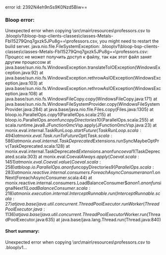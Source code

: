 error id: 2392N4eh9nSs9K0Nzd5Biw==
### Bloop error:

Unexpected error when copying <WORKSPACE>\src\main\resources\professors.csv to <WORKSPACE>\.bloop\v1\bloop-bsp-clients-classes\classes-Metals-Fbl15279Qnq7gxzk5JPu8g==\professors.csv, you might need to restart the build server.
java.nio.file.FileSystemException: <WORKSPACE>\.bloop\v1\bloop-bsp-clients-classes\classes-Metals-Fbl15279Qnq7gxzk5JPu8g==\professors.csv: Процесс не может получить доступ к файлу, так как этот файл занят другим процессом
	at java.base/sun.nio.fs.WindowsException.translateToIOException(WindowsException.java:92)
	at java.base/sun.nio.fs.WindowsException.rethrowAsIOException(WindowsException.java:103)
	at java.base/sun.nio.fs.WindowsException.rethrowAsIOException(WindowsException.java:108)
	at java.base/sun.nio.fs.WindowsFileCopy.copy(WindowsFileCopy.java:171)
	at java.base/sun.nio.fs.WindowsFileSystemProvider.copy(WindowsFileSystemProvider.java:284)
	at java.base/java.nio.file.Files.copy(Files.java:1305)
	at bloop.io.ParallelOps$.copy$1(ParallelOps.scala:215)
	at bloop.io.ParallelOps$.$anonfun$copyDirectories$10(ParallelOps.scala:255)
	at scala.runtime.java8.JFunction0$mcV$sp.apply(JFunction0$mcV$sp.java:23)
	at monix.eval.internal.TaskRunLoop$.startFuture(TaskRunLoop.scala:494)
	at monix.eval.Task.runToFutureOpt(Task.scala:586)
	at monix.eval.internal.TaskDeprecated$Extensions.runSyncMaybeOptPrv(TaskDeprecated.scala:128)
	at monix.eval.internal.TaskDeprecated$Extensions.$anonfun$coeval$1(TaskDeprecated.scala:303)
	at monix.eval.Coeval$Always.apply(Coeval.scala:1451)
	at monix.eval.Coeval.value(Coeval.scala:258)
	at bloop.io.ParallelOps$.$anonfun$copyDirectories$9(ParallelOps.scala:283)
	at monix.reactive.internal.consumers.ForeachAsyncConsumer$$anon$1.onNext(ForeachAsyncConsumer.scala:44)
	at monix.reactive.internal.consumers.LoadBalanceConsumer$$anon$1.$anonfun$signalNext$1(LoadBalanceConsumer.scala:218)
	at monix.execution.internal.InterceptRunnable.run(InterceptRunnable.scala:27)
	at java.base/java.util.concurrent.ThreadPoolExecutor.runWorker(ThreadPoolExecutor.java:1136)
	at java.base/java.util.concurrent.ThreadPoolExecutor$Worker.run(ThreadPoolExecutor.java:635)
	at java.base/java.lang.Thread.run(Thread.java:840)
#### Short summary: 

Unexpected error when copying <WORKSPACE>\src\main\resources\professors.csv to <WORKSPACE>\.bloop\v1...